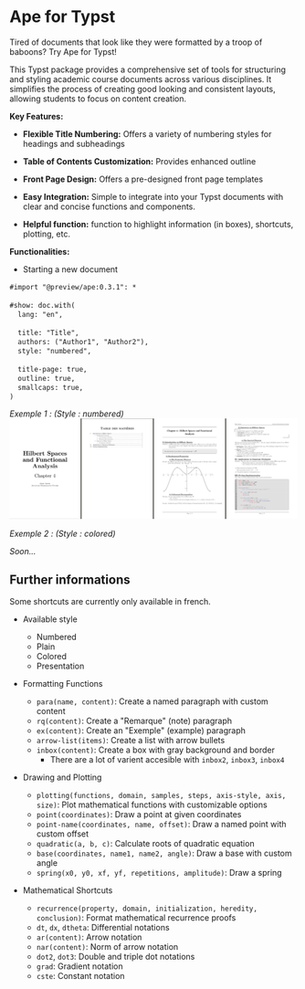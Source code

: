 # Ape for Typst

  

Tired of documents that look like they were formatted by a troop of baboons? Try Ape for Typst!

  

This Typst package provides a comprehensive set of tools for structuring and styling academic course documents across various disciplines. It simplifies the process of creating good looking and consistent layouts, allowing students to focus on content creation.

  

**Key Features:**

  

*  **Flexible Title Numbering:** Offers a variety of numbering styles for headings and subheadings

*  **Table of Contents Customization:** Provides enhanced outline

*  **Front Page Design:** Offers a pre-designed front page templates

*  **Easy Integration:** Simple to integrate into your Typst documents with clear and concise functions and components.

*  **Helpful function:** function to highlight information (in boxes), shortcuts, plotting, etc.

  


  

**Functionalities:**


* Starting a new document
```typst
#import "@preview/ape:0.3.1": *

#show: doc.with(
  lang: "en",

  title: "Title",
  authors: ("Author1", "Author2"),
  style: "numbered",

  title-page: true,
  outline: true,
  smallcaps: true,
)
```


*Exemple 1 : (Style : numbered)*
![Exemple 1](exemples/Exemple1.png)

*Exemple 2 : (Style : colored)*

*Soon...*


## Further informations
Some shortcuts are currently only available in french.

* Available style
  - Numbered
  - Plain
  - Colored
  - Presentation

* Formatting Functions
  - `para(name, content)`: Create a named paragraph with custom content
  - `rq(content)`: Create a "Remarque" (note) paragraph
  - `ex(content)`: Create an "Exemple" (example) paragraph
  - `arrow-list(items)`: Create a list with arrow bullets
  - `inbox(content)`: Create a box with gray background and border
    - There are a lot of varient accesible with `inbox2`, `inbox3`, `inbox4`

* Drawing and Plotting
  - `plotting(functions, domain, samples, steps, axis-style, axis, size)`: Plot mathematical functions with customizable options
  - `point(coordinates)`: Draw a point at given coordinates
  - `point-name(coordinates, name, offset)`: Draw a named point with custom offset
  - `quadratic(a, b, c)`: Calculate roots of quadratic equation
  - `base(coordinates, name1, name2, angle)`: Draw a base with custom angle
  - `spring(x0, y0, xf, yf, repetitions, amplitude)`: Draw a spring

* Mathematical Shortcuts
  - `recurrence(property, domain, initialization, heredity, conclusion)`: Format mathematical recurrence proofs
  - `dt`, `dx`, `dtheta`: Differential notations
  - `ar(content)`: Arrow notation
  - `nar(content)`: Norm of arrow notation
  - `dot2`, `dot3`: Double and triple dot notations
  - `grad`: Gradient notation
  - `cste`: Constant notation